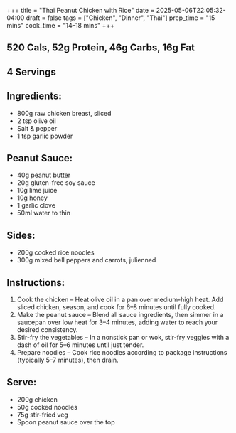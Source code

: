 +++
title =  "Thai Peanut Chicken with Rice"
date = 2025-05-06T22:05:32-04:00
draft = false
tags = ["Chicken", "Dinner", "Thai"]
prep_time = "15 mins"
cook_time = "14–18 mins"
+++

## 520 Cals, 52g Protein, 46g Carbs, 16g Fat
## 4 Servings

## Ingredients:
- 800g raw chicken breast, sliced
- 2 tsp olive oil
- Salt & pepper
- 1 tsp garlic powder

## Peanut Sauce:
- 40g peanut butter
- 20g gluten-free soy sauce
- 10g lime juice
- 10g honey
- 1 garlic clove
- 50ml water to thin

## Sides:
- 200g cooked rice noodles
- 300g mixed bell peppers and carrots, julienned

## Instructions:
1. Cook the chicken – Heat olive oil in a pan over medium-high heat. Add sliced chicken, season, and cook for 6–8 minutes until fully cooked.
2. Make the peanut sauce – Blend all sauce ingredients, then simmer in a saucepan over low heat for 3–4 minutes, adding water to reach your desired consistency.
3. Stir-fry the vegetables – In a nonstick pan or wok, stir-fry veggies with a dash of oil for 5–6 minutes until just tender.
4. Prepare noodles – Cook rice noodles according to package instructions (typically 5–7 minutes), then drain.

## Serve:
- 200g chicken
- 50g cooked noodles
- 75g stir-fried veg
- Spoon peanut sauce over the top
